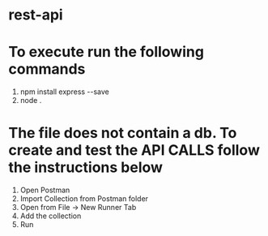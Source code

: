 # rest-api

# To execute run the following commands

1. npm install express --save
2. node .

# The file does not contain a db. To create and test the API CALLS follow the instructions below

1. Open Postman
2. Import Collection from Postman folder
3. Open from File -> New Runner Tab
4. Add the collection
5. Run



